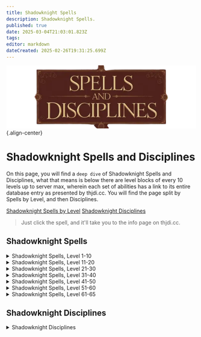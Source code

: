 ```yaml
---
title: Shadowknight Spells
description: Shadowknight Spells.
published: true
date: 2025-03-04T21:03:01.823Z
tags: 
editor: markdown
dateCreated: 2025-02-26T19:31:25.699Z
---
```


![spellsdisciplines.webp](/classes-and-abilities/spellsdisciplines.webp){.align-center}

# Shadowknight Spells and Disciplines

On this page, you will find a `deep dive` of Shadowknight Spells and Disciplines, what that means is below there are level blocks of every 10 levels up to server max, wherein each set of abilities has a link to its entire database entry as presented by thjdi.cc. You will find the page split by Spells by Level, and then Disciplines.

[Shadowknight Spells by Level](#shadowknight-spells)
[Shadowknight Disciplines](#shadowknight-disciplines)

> Just click the spell, and it'll take you to the info page on thjdi.cc.

## Shadowknight Spells


<details>
	<summary> Shadowknight Spells, Level 1-10 </summary>

|Spell Name|Level|
|---|---|
|<a href="https://www.thjdi.cc/spell/5012" target="_blank">Spike of Disease</a>|1|
|<a href="https://www.thjdi.cc/spell/221" target="_blank">Sense the Dead</a>|2|
|<a href="https://www.thjdi.cc/spell/342" target="_blank">Locate Corpse</a>|3|
|<a href="https://www.thjdi.cc/spell/235" target="_blank">Invisibility versus Undead</a>|4|
|<a href="https://www.thjdi.cc/spell/340" target="_blank">Disease Cloud</a>|5|
|<a href="https://www.thjdi.cc/spell/343" target="_blank">Siphon Strength</a>|6|
|<a href="https://www.thjdi.cc/spell/33640" target="_blank">Leering Corpse (SHD)</a>|7|
|<a href="https://www.thjdi.cc/spell/341" target="_blank">Lifetap</a>|8|
|<a href="https://www.thjdi.cc/spell/2571" target="_blank">Despair</a>|9|
|<a href="https://www.thjdi.cc/spell/347" target="_blank">Numb the Dead</a>|9|
|<a href="https://www.thjdi.cc/spell/225" target="_blank">Endure Cold</a>|10|

</details>

<details>
	<summary> Shadowknight Spells, Level 11-20 </summary>

|Spell Name|Level|
|---|---|
|<a href="https://www.thjdi.cc/spell/344" target="_blank">Clinging Darkness</a>|11|
|<a href="https://www.thjdi.cc/spell/229" target="_blank">Fear</a>|12|
|<a href="https://www.thjdi.cc/spell/2213" target="_blank">Lesser Summon Corpse</a>|12|
|<a href="https://www.thjdi.cc/spell/354" target="_blank">Shadow Step</a>|13|
|<a href="https://www.thjdi.cc/spell/33634" target="_blank">Bone Walk (SHD)</a>|14|
|<a href="https://www.thjdi.cc/spell/502" target="_blank">Lifespike</a>|15|
|<a href="https://www.thjdi.cc/spell/2572" target="_blank">Scream of Hate</a>|15|
|<a href="https://www.thjdi.cc/spell/346" target="_blank">Grim Aura</a>|16|
|<a href="https://www.thjdi.cc/spell/352" target="_blank">Deadeye</a>|17|
|<a href="https://www.thjdi.cc/spell/218" target="_blank">Ward Undead</a>|18|
|<a href="https://www.thjdi.cc/spell/213" target="_blank">Cure Disease</a>|19|
|<a href="https://www.thjdi.cc/spell/3583" target="_blank">Tiny Companion</a>|19|
|<a href="https://www.thjdi.cc/spell/355" target="_blank">Engulfing Darkness</a>|20|
|<a href="https://www.thjdi.cc/spell/209" target="_blank">Spook the Dead</a>|20|

</details>

<details>
	<summary> Shadowknight Spells, Level 21-30 </summary>

|Spell Name|Level|
|---|---|
|<a href="https://www.thjdi.cc/spell/357" target="_blank">Dark Empathy</a>|21|
|<a href="https://www.thjdi.cc/spell/33635" target="_blank">Convoke Shadow (SHD)</a>|22|
|<a href="https://www.thjdi.cc/spell/359" target="_blank">Vampiric Embrace</a>|22|
|<a href="https://www.thjdi.cc/spell/2573" target="_blank">Scream of Pain</a>|23|
|<a href="https://www.thjdi.cc/spell/366" target="_blank">Feign Death</a>|24|
|<a href="https://www.thjdi.cc/spell/226" target="_blank">Endure Disease</a>|26|
|<a href="https://www.thjdi.cc/spell/363" target="_blank">Wave of Enfeeblement</a>|27|
|<a href="https://www.thjdi.cc/spell/360" target="_blank">Heat Blood</a>|28|
|<a href="https://www.thjdi.cc/spell/445" target="_blank">Lifedraw</a>|29|
|<a href="https://www.thjdi.cc/spell/1289" target="_blank">Strengthen Death</a>|29|
|<a href="https://www.thjdi.cc/spell/522" target="_blank">Gather Shadows</a>|30|
|<a href="https://www.thjdi.cc/spell/33641" target="_blank">Restless Bones (SHD)</a>|30|

</details>

<details>
	<summary> Shadowknight Spells, Level 31-40 </summary>

|Spell Name|Level|
|---|---|
|<a href="https://www.thjdi.cc/spell/236" target="_blank">Shieldskin</a>|31|
|<a href="https://www.thjdi.cc/spell/4062" target="_blank">Dark Temptation</a>|32|
|<a href="https://www.thjdi.cc/spell/1221" target="_blank">Terror of Darkness</a>|33|
|<a href="https://www.thjdi.cc/spell/3561" target="_blank">Spear of Disease</a>|34|
|<a href="https://www.thjdi.cc/spell/61" target="_blank">Resist Cold</a>|35|
|<a href="https://www.thjdi.cc/spell/1457" target="_blank">Shroud of Hate</a>|35|
|<a href="https://www.thjdi.cc/spell/3" target="_blank">Summon Corpse</a>|35|
|<a href="https://www.thjdi.cc/spell/48" target="_blank">Cancel Magic</a>|36|
|<a href="https://www.thjdi.cc/spell/367" target="_blank">Heart Flutter</a>|36|
|<a href="https://www.thjdi.cc/spell/2574" target="_blank">Scream of Death</a>|37|
|<a href="https://www.thjdi.cc/spell/370" target="_blank">Shadow Vortex</a>|37|
|<a href="https://www.thjdi.cc/spell/33636" target="_blank">Animate Dead (SHD)</a>|38|
|<a href="https://www.thjdi.cc/spell/233" target="_blank">Expulse Undead</a>|39|
|<a href="https://www.thjdi.cc/spell/1225" target="_blank">Voice of Darkness</a>|39|
|<a href="https://www.thjdi.cc/spell/90" target="_blank">Shadow Sight</a>|40|

</details>

<details>
	<summary> Shadowknight Spells, Level 41-50 </summary>

|Spell Name|Level|
|---|---|
|<a href="https://www.thjdi.cc/spell/3686" target="_blank">Blood of Pain</a>|41|
|<a href="https://www.thjdi.cc/spell/1222" target="_blank">Terror of Shadows</a>|42|
|<a href="https://www.thjdi.cc/spell/127" target="_blank">Invoke Fear</a>|43|
|<a href="https://www.thjdi.cc/spell/452" target="_blank">Dooming Darkness</a>|44|
|<a href="https://www.thjdi.cc/spell/478" target="_blank">Breath of the Dead</a>|45|
|<a href="https://www.thjdi.cc/spell/414" target="_blank">Word of Spirit</a>|45|
|<a href="https://www.thjdi.cc/spell/33637" target="_blank">Summon Dead (SHD)</a>|46|
|<a href="https://www.thjdi.cc/spell/1226" target="_blank">Voice of Shadows</a>|46|
|<a href="https://www.thjdi.cc/spell/692" target="_blank">Life Leech</a>|47|
|<a href="https://www.thjdi.cc/spell/4102" target="_blank">Scythe of Darkness</a>|47|
|<a href="https://www.thjdi.cc/spell/3560" target="_blank">Spear of Pain</a>|48|
|<a href="https://www.thjdi.cc/spell/117" target="_blank">Dismiss Undead</a>|49|
|<a href="https://www.thjdi.cc/spell/199" target="_blank">Harmshield</a>|50|
|<a href="https://www.thjdi.cc/spell/1458" target="_blank">Shroud of Pain</a>|50|

</details>

<details>
	<summary> Shadowknight Spells, Level 51-60 </summary>

|Spell Name|Level|
|---|---|
|<a href="https://www.thjdi.cc/spell/1685" target="_blank">Muzzle of Mardu</a>|51|
|<a href="https://www.thjdi.cc/spell/446" target="_blank">Siphon Life</a>|51|
|<a href="https://www.thjdi.cc/spell/16420" target="_blank">Vicious Bite of Chaos Recourse</a>|51|
|<a href="https://www.thjdi.cc/spell/2575" target="_blank">Abduction of Strength</a>|52|
|<a href="https://www.thjdi.cc/spell/3685" target="_blank">Comatose</a>|52|
|<a href="https://www.thjdi.cc/spell/33638" target="_blank">Malignant Dead (SHD)</a>|52|
|<a href="https://www.thjdi.cc/spell/2576" target="_blank">Mental Corruption</a>|52|
|<a href="https://www.thjdi.cc/spell/448" target="_blank">Rest the Dead</a>|52|
|<a href="https://www.thjdi.cc/spell/1285" target="_blank">Summon Companion</a>|52|
|<a href="https://www.thjdi.cc/spell/451" target="_blank">Boil Blood</a>|53|
|<a href="https://www.thjdi.cc/spell/1223" target="_blank">Terror of Death</a>|53|
|<a href="https://www.thjdi.cc/spell/364" target="_blank">Banshee Aura</a>|54|
|<a href="https://www.thjdi.cc/spell/4063" target="_blank">Call of Darkness</a>|54|
|<a href="https://www.thjdi.cc/spell/59" target="_blank">Panic the Dead</a>|54|
|<a href="https://www.thjdi.cc/spell/4103" target="_blank">Scythe of Death</a>|54|
|<a href="https://www.thjdi.cc/spell/3562" target="_blank">Spear of Plague</a>|54|
|<a href="https://www.thjdi.cc/spell/2577" target="_blank">Torrent of Hate</a>|54|
|<a href="https://www.thjdi.cc/spell/1742" target="_blank">Bobbing Corpse</a>|55|
|<a href="https://www.thjdi.cc/spell/662" target="_blank">Expel Undead</a>|55|
|<a href="https://www.thjdi.cc/spell/1459" target="_blank">Shroud of Death</a>|55|
|<a href="https://www.thjdi.cc/spell/1376" target="_blank">Shroud of Undeath</a>|55|
|<a href="https://www.thjdi.cc/spell/524" target="_blank">Spirit Tap</a>|55|
|<a href="https://www.thjdi.cc/spell/1227" target="_blank">Voice of Death</a>|55|
|<a href="https://www.thjdi.cc/spell/6995" target="_blank">Soulless Fear</a>|56|
|<a href="https://www.thjdi.cc/spell/393" target="_blank">Steelskin</a>|56|
|<a href="https://www.thjdi.cc/spell/2578" target="_blank">Torrent of Pain</a>|56|
|<a href="https://www.thjdi.cc/spell/1773" target="_blank">Conjure Corpse</a>|57|
|<a href="https://www.thjdi.cc/spell/525" target="_blank">Drain Spirit</a>|57|
|<a href="https://www.thjdi.cc/spell/6986" target="_blank">Shadow Voice</a>|57|
|<a href="https://www.thjdi.cc/spell/454" target="_blank">Vampiric Curse</a>|57|
|<a href="https://www.thjdi.cc/spell/33642" target="_blank">Cackling Bones (SHD)</a>|58|
|<a href="https://www.thjdi.cc/spell/2892" target="_blank">Deathly Temptation</a>|58|
|<a href="https://www.thjdi.cc/spell/49" target="_blank">Nullify Magic</a>|58|
|<a href="https://www.thjdi.cc/spell/2579" target="_blank">Torrent of Fatigue</a>|58|
|<a href="https://www.thjdi.cc/spell/453" target="_blank">Cascading Darkness</a>|59|
|<a href="https://www.thjdi.cc/spell/394" target="_blank">Diamondskin</a>|59|
|<a href="https://www.thjdi.cc/spell/1224" target="_blank">Terror of Terris</a>|59|
|<a href="https://www.thjdi.cc/spell/1508" target="_blank">Asystole</a>|60|
|<a href="https://www.thjdi.cc/spell/661" target="_blank">Augment Death</a>|60|
|<a href="https://www.thjdi.cc/spell/2580" target="_blank">Cloak of the Akheva</a>|60|
|<a href="https://www.thjdi.cc/spell/1460" target="_blank">Death Peace</a>|60|
|<a href="https://www.thjdi.cc/spell/447" target="_blank">Drain Soul</a>|60|
|<a href="https://www.thjdi.cc/spell/1228" target="_blank">Voice of Terris</a>|60|

</details>

<details>
	<summary> Shadowknight Spells, Level 61-65 </summary>

|Spell Name|Level|
|---|---|
|<a href="https://www.thjdi.cc/spell/3406" target="_blank">Aura of Darkness</a>|61|
|<a href="https://www.thjdi.cc/spell/3400" target="_blank">Festering Darkness</a>|61|
|<a href="https://www.thjdi.cc/spell/6" target="_blank">Ignite Blood</a>|61|
|<a href="https://www.thjdi.cc/spell/1411" target="_blank">Improved Invisibility to Undead</a>|61|
|<a href="https://www.thjdi.cc/spell/6996" target="_blank">Soulless Panic</a>|61|
|<a href="https://www.thjdi.cc/spell/456" target="_blank">Bond of Death</a>|62|
|<a href="https://www.thjdi.cc/spell/3428" target="_blank">Deny Undead</a>|62|
|<a href="https://www.thjdi.cc/spell/6987" target="_blank">Shadow Bellow</a>|62|
|<a href="https://www.thjdi.cc/spell/3401" target="_blank">Touch of Volatis</a>|62|
|<a href="https://www.thjdi.cc/spell/3408" target="_blank">Zevfeer's Bite</a>|62|
|<a href="https://www.thjdi.cc/spell/3403" target="_blank">Aura of Pain</a>|63|
|<a href="https://www.thjdi.cc/spell/3489" target="_blank">Blood of Hate</a>|63|
|<a href="https://www.thjdi.cc/spell/3227" target="_blank">Shroud of Chaos</a>|63|
|<a href="https://www.thjdi.cc/spell/3405" target="_blank">Terror of Thule</a>|63|
|<a href="https://www.thjdi.cc/spell/1414" target="_blank">Augmentation of Death</a>|64|
|<a href="https://www.thjdi.cc/spell/33639" target="_blank">Invoke Death (SHD)</a>|64|
|<a href="https://www.thjdi.cc/spell/3488" target="_blank">Pact of Hate</a>|64|
|<a href="https://www.thjdi.cc/spell/4101" target="_blank">Scythe of Innoruuk</a>|64|
|<a href="https://www.thjdi.cc/spell/3491" target="_blank">Spear of Decay</a>|64|
|<a href="https://www.thjdi.cc/spell/4982" target="_blank">Ancient: Bite of Chaos</a>|65|
|<a href="https://www.thjdi.cc/spell/3411" target="_blank">Aura of Hate</a>|65|
|<a href="https://www.thjdi.cc/spell/4903" target="_blank">Black Shroud</a>|65|
|<a href="https://www.thjdi.cc/spell/3490" target="_blank">Cloak of Luclin</a>|65|
|<a href="https://www.thjdi.cc/spell/8484" target="_blank">Decrepit Skin</a>|65|
|<a href="https://www.thjdi.cc/spell/4902" target="_blank">Mental Horror</a>|65|
|<a href="https://www.thjdi.cc/spell/4904" target="_blank">Miasmic Spear</a>|65|
|<a href="https://www.thjdi.cc/spell/3413" target="_blank">Touch of Innoruuk</a>|65|
|<a href="https://www.thjdi.cc/spell/3410" target="_blank">Voice of Thule</a>|65|

</details>

## Shadowknight Disciplines
<details>
	<summary> Shadowknight Disciplines </summary>

|Discipline Name|Level|
|---|---|
|<a href="https://www.thjdi.cc/spell/4585" target="_blank">Resistant Discipline</a>|51|
|<a href="https://www.thjdi.cc/spell/4587" target="_blank">Fearless Discipline</a>|54|
|<a href="https://www.thjdi.cc/spell/4520" target="_blank">Unholy Aura Discipline</a>|55|
|<a href="https://www.thjdi.cc/spell/7005" target="_blank">Ichor Guard</a>|56|
|<a href="https://www.thjdi.cc/spell/4590" target="_blank">Deflection Discipline</a>|59|
|<a href="https://www.thjdi.cc/spell/4504" target="_blank">Leechcurse Discipline</a>|60|
|<a href="https://www.thjdi.cc/spell/6741" target="_blank">Soul Guard</a>|61|

</details>